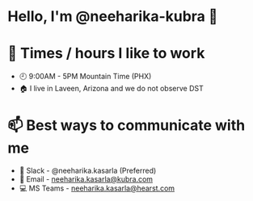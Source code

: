 # Hello, I'm @neeharika-kubra 👋

# 📆 Times / hours I like to work
- 🕘 9:00AM - 5PM Mountain Time (PHX)
- 🏠 I live in Laveen, Arizona and we do not observe DST

# 📫 Best ways to communicate with me
- 📱 Slack - @neeharika.kasarla (Preferred)
- 📧 Email - neeharika.kasarla@kubra.com
- 💻 MS Teams - neeharika.kasarla@hearst.com
